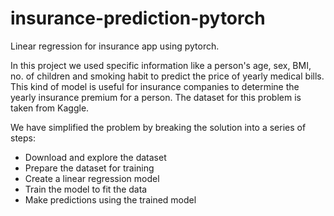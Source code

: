 # insurance-prediction-pytorch
Linear regression for insurance app using pytorch.

In this project we used specific information like a person's age, sex, BMI, no. of children and smoking habit to predict the price of yearly medical bills. This kind of model is useful for insurance companies to determine the yearly insurance premium for a person. The dataset for this problem is taken from Kaggle.

We have simplified the problem by breaking the solution into a series of steps:

- Download and explore the dataset
- Prepare the dataset for training
- Create a linear regression model
- Train the model to fit the data
- Make predictions using the trained model
